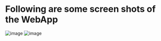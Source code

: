 # Following are some screen shots of the WebApp
![image](https://github.com/anuragskadam/BlogZ/assets/83920669/aa77a6e3-0d67-4fde-9d52-fc24eeada1fa)
![image](https://github.com/anuragskadam/BlogZ/assets/83920669/4e2d0b2f-fc91-4964-a6a7-afdf792e2b8a)

